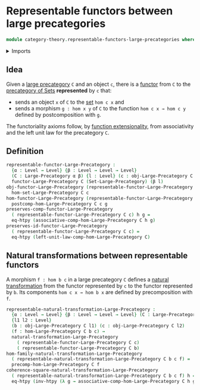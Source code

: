 # Representable functors between large precategories

```agda
module category-theory.representable-functors-large-precategories where
```

<details><summary>Imports</summary>

```agda
open import category-theory.functors-large-precategories
open import category-theory.natural-transformations-large-precategories
open import category-theory.large-precategories

open import foundation.category-of-sets
open import foundation.dependent-pair-types
open import foundation.function-extensionality
open import foundation.homotopies
open import foundation.universe-levels
```

</details>

## Idea

Given a [large precategory](category-theory.large-precategories.md) `C` and an
object `c`, there is a
[functor](category-theory.functors-large-precategories.md) from `C` to the
[precategory of Sets](foundation.category-of-sets.md) **represented** by `c`
that:

- sends an object `x` of `C` to the [set](foundation-core.sets.md) `hom c x` and
- sends a morphism `g : hom x y` of `C` to the function `hom c x → hom c y`
  defined by postcomposition with `g`.

The functoriality axioms follow, by
[function extensionality](foundation.function-extensionality.md), from
associativity and the left unit law for the precategory `C`.

## Definition

```agda
representable-functor-Large-Precategory :
  {α : Level → Level} {β : Level → Level → Level}
  (C : Large-Precategory α β) {l : Level} (c : obj-Large-Precategory C l) →
  functor-Large-Precategory C (Set-Large-Precategory) (β l)
obj-functor-Large-Precategory (representable-functor-Large-Precategory C c) =
  hom-set-Large-Precategory C c
hom-functor-Large-Precategory (representable-functor-Large-Precategory C c) g =
  postcomp-hom-Large-Precategory C c g
preserves-comp-functor-Large-Precategory
  ( representable-functor-Large-Precategory C c) h g =
  eq-htpy (associative-comp-hom-Large-Precategory C h g)
preserves-id-functor-Large-Precategory
  ( representable-functor-Large-Precategory C c) =
  eq-htpy (left-unit-law-comp-hom-Large-Precategory C)
```

## Natural transformations between representable functors

A morphism `f : hom b c` in a large precategory `C` defines a
[natural transformation](category-theory.natural-transformations-large-precategories.md)
from the functor represented by `c` to the functor represented by `b`. Its
components `hom c x → hom b x` are defined by precomposition with `f`.

```agda
representable-natural-transformation-Large-Precategory :
  {α : Level → Level} {β : Level → Level → Level} (C : Large-Precategory α β)
  {l1 l2 : Level}
  (b : obj-Large-Precategory C l1) (c : obj-Large-Precategory C l2)
  (f : hom-Large-Precategory C b c) →
  natural-transformation-Large-Precategory
    ( representable-functor-Large-Precategory C c)
    ( representable-functor-Large-Precategory C b)
hom-family-natural-transformation-Large-Precategory
  ( representable-natural-transformation-Large-Precategory C b c f) =
  precomp-hom-Large-Precategory C f
coherence-square-natural-transformation-Large-Precategory
  ( representable-natural-transformation-Large-Precategory C b c f) h =
  eq-htpy (inv-htpy (λ g → associative-comp-hom-Large-Precategory C h g f))
```
